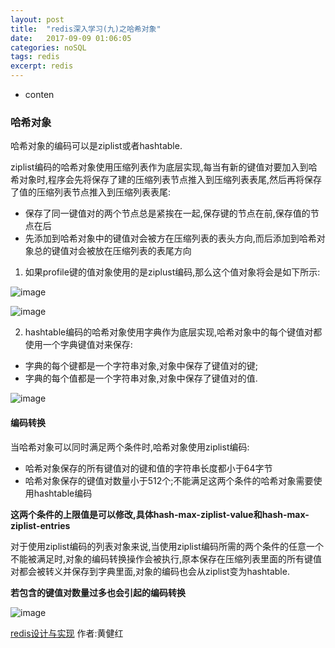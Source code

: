 ```yaml
---
layout: post
title:  "redis深入学习(九)之哈希对象"
date:   2017-09-09 01:06:05
categories: noSQL
tags: redis
excerpt: redis
---
```



* conten


### 哈希对象

哈希对象的编码可以是ziplist或者hashtable.

ziplist编码的哈希对象使用压缩列表作为底层实现,每当有新的键值对要加入到哈希对象时,程序会先将保存了建的压缩列表节点推入到压缩列表表尾,然后再将保存了值的压缩列表节点推入到压缩列表表尾:

- 保存了同一键值对的两个节点总是紧挨在一起,保存键的节点在前,保存值的节点在后
- 先添加到哈希对象中的键值对会被方在压缩列表的表头方向,而后添加到哈希对象总的键值对会被放在压缩列表的表尾方向


1. 如果profile键的值对象使用的是ziplust编码,那么这个值对象将会是如下所示:

![image](http://7xpuj1.com1.z0.glb.clouddn.com/zip%E7%BC%96%E7%A0%81%E7%9A%84%E5%93%88%E5%B8%8C%E5%AF%B9%E8%B1%A1.png)

![image](http://7xpuj1.com1.z0.glb.clouddn.com/hash%E5%AF%B9%E8%B1%A1%E5%8E%8B%E7%BC%A9%E5%88%97%E8%A1%A8%E7%9A%84%E5%BA%95%E5%B1%82%E5%AE%9E%E7%8E%B0.png)

2. hashtable编码的哈希对象使用字典作为底层实现,哈希对象中的每个键值对都使用一个字典键值对来保存:

- 字典的每个键都是一个字符串对象,对象中保存了键值对的键;
- 字典的每个值都是一个字符串对象,对象中保存了键值对的值.

![image](http://7xpuj1.com1.z0.glb.clouddn.com/hash%E5%AF%B9%E8%B1%A1%E5%BA%95%E5%B1%82%E7%BB%93%E6%9E%84.png)

#### 编码转换

当哈希对象可以同时满足两个条件时,哈希对象使用ziplist编码:

- 哈希对象保存的所有键值对的键和值的字符串长度都小于64字节
- 哈希对象保存的键值对数量小于512个;不能满足这两个条件的哈希对象需要使用hashtable编码

**这两个条件的上限值是可以修改,具体hash-max-ziplist-value和hash-max-ziplist-entries**

对于使用ziplist编码的列表对象来说,当使用ziplist编码所需的两个条件的任意一个不能被满足时,对象的编码转换操作会被执行,原本保存在压缩列表里面的所有键值对都会被转义并保存到字典里面,对象的编码也会从ziplist变为hashtable.


**若包含的键值对数量过多也会引起的编码转换**

![image](http://7xpuj1.com1.z0.glb.clouddn.com/hash%E5%91%BD%E4%BB%A4%E7%9A%84%E5%AE%9E%E7%8E%B0.png)

[redis设计与实现](https://book.douban.com/subject/25900156/) 作者:黄健红
